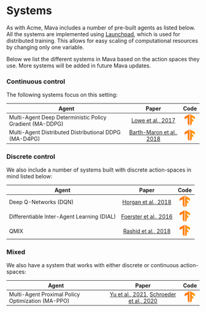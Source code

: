# Systems

As with Acme, Mava includes a number of pre-built agents as listed below. All the systems are
implemented using [Launchpad](https://github.com/deepmind/launchpad), which is used for distributed
training. This allows for easy scaling of computational resources by changing only one variable.

Below we list the different systems in Mava based on the action spaces they use. More systems will be added in future Mava updates.

### Continuous control

The following systems focus on this
setting:

Agent                                                                | Paper                    | Code
-------------------------------------------------------------------- | :----------------------: | :--:
Multi-Agent Deep Deterministic Policy Gradient (MA-DDPG)             | [Lowe et al., 2017]   | [![TF](../../docs/images/tf-small.png)][MADDPG_TF2]
Multi-Agent Distributed Distributional DDPG (MA-D4PG)    | [Barth-Maron et al., 2018] | [![TF](../../docs/images/tf-small.png)][MAD4PG_TF2]

### Discrete control
We also include a number of systems built with discrete action-spaces in mind listed below:

Agent                                                    | Paper                    | Code
-------------------------------------------------------- | :----------------------: | :--:
Deep Q-Networks (DQN)                                    | [Horgan et al., 2018]      | [![TF](../../docs/images/tf-small.png)][DQN_TF2]
Differentiable Inter-Agent Learning (DIAL)               | [Foerster et al., 2016]    | [![TF](../../docs/images/tf-small.png)][DIAL_TF2]
QMIX                                                     | [Rashid et al., 2018]      | [![TF](../../docs/images/tf-small.png)][QMIX_TF2]

### Mixed
We also have a system that works with either discrete or continuous action-spaces:

Agent                                                    | Paper                    | Code
-------------------------------------------------------- | :----------------------: | :--:
Multi-Agent Proximal Policy Optimization (MA-PPO)        | [Yu et al., 2021], [Schroeder et al., 2020]      | [![TF](../../docs/images/tf-small.png)][MAPPO_TF2]

<!-- TF agents -->

[MADDPG_TF2]: tf/maddpg/
[MAD4PG_TF2]: tf/mad4pg/

[DQN_TF2]: tf/madqn/
[DIAL_TF2]: tf/dial/
[QMIX_TF2]: tf/qmix/

[MAPPO_TF2]: tf/mappo/

<!-- Papers -->
[Lowe et al., 2017]: https://arxiv.org/abs/1706.02275
[Barth-Maron et al., 2018]: https://arxiv.org/abs/1804.08617
[Rashid et al., 2018]: https://arxiv.org/abs/1803.11485

[Horgan et al., 2018]: https://arxiv.org/abs/1803.00933
[Foerster et al., 2016]: https://arxiv.org/abs/1605.06676

[Yu et al., 2021]: https://arxiv.org/abs/2103.01955
[Schroeder et al., 2020]: https://arxiv.org/abs/2011.09533
